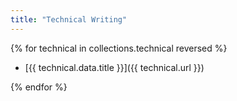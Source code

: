 ```yaml
---
title: "Technical Writing"
---
```


{% for technical in collections.technical reversed %}

* [{{ technical.data.title }}]({{ technical.url }})

{% endfor %}
